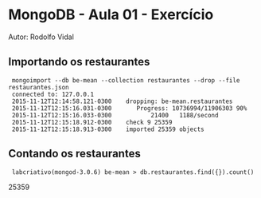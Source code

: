 # MongoDB - Aula 01 - Exercício
Autor: Rodolfo Vidal

## Importando os restaurantes

     mongoimport --db be-mean --collection restaurantes --drop --file restaurantes.json
     connected to: 127.0.0.1
     2015-11-12T12:14:58.121-0300    dropping: be-mean.restaurantes
     2015-11-12T12:15:16.031-0300 		Progress: 10736994/11906303	90%
     2015-11-12T12:15:16.033-0300 			21400	1188/second
     2015-11-12T12:15:18.912-0300    check 9 25359
     2015-11-12T12:15:18.913-0300    imported 25359 objects

## Contando os restaurantes

     labcriativo(mongod-3.0.6) be-mean > db.restaurantes.find({}).count()
25359
